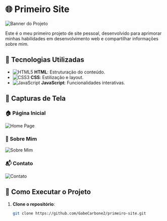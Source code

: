 # 🌐 Primeiro Site

![Banner do Projeto](imagens/banner.png)

Este é o meu primeiro projeto de site pessoal, desenvolvido para aprimorar minhas habilidades em desenvolvimento web e compartilhar informações sobre mim.

## 🚀 Tecnologias Utilizadas

- ![HTML5](https://img.shields.io/badge/HTML5-E34F26?style=flat&logo=html5&logoColor=white) **HTML**: Estruturação do conteúdo.  
- ![CSS3](https://img.shields.io/badge/CSS3-1572B6?style=flat&logo=css3&logoColor=white) **CSS**: Estilização e layout.  
- ![JavaScript](https://img.shields.io/badge/JavaScript-F7DF1E?style=flat&logo=javascript&logoColor=black) **JavaScript**: Funcionalidades interativas.  

## 📸 Capturas de Tela

### 🏠 Página Inicial  
![Home Page](imagens/home.png)

### 📜 Sobre Mim  
![Sobre Mim](imagens/sobre.png)

### 📬 Contato  
![Contato](imagens/contato.png)

## 🔧 Como Executar o Projeto

1. **Clone o repositório**:

   ```sh
   git clone https://github.com/GabeCarbone2/primeiro-site.git
